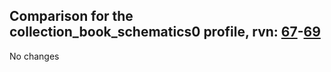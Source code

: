 ## Comparison for the collection_book_schematics0 profile, rvn: [67](https://github.com/PRO100KatYT/FortniteProfileRevisions/tree/main/profiles/collection_book_schematics0/67%20collection_book_schematics0.json)-[69](https://github.com/PRO100KatYT/FortniteProfileRevisions/tree/main/profiles/collection_book_schematics0/69%20collection_book_schematics0.json)

No changes

